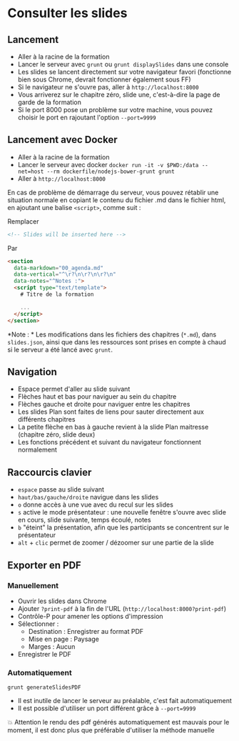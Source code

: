 # Consulter les slides

## Lancement

- Aller à la racine de la formation
- Lancer le serveur avec `grunt` ou `grunt displaySlides` dans une console
- Les slides se lancent directement sur votre navigateur favori (fonctionne bien sous Chrome, devrait fonctionner également sous FF)
- Si le navigateur ne s'ouvre pas, aller à `http://localhost:8000`
- Vous arriverez sur le chapitre zéro, slide une, c'est-à-dire la page de garde de la formation
- Si le port 8000 pose un problème sur votre machine, vous pouvez choisir le port en rajoutant l'option `--port=9999`

## Lancement avec Docker

- Aller à la racine de la formation
- Lancer le serveur avec docker `docker run -it -v $PWD:/data --net=host --rm dockerfile/nodejs-bower-grunt grunt`
- Aller à `http://localhost:8000`

En cas de problème de démarrage du serveur, vous pouvez rétablir une situation normale en copiant le contenu du fichier .md dans le fichier html, en ajoutant une balise `<script>`, comme suit :

Remplacer
```html
<!-- Slides will be inserted here -->
```

Par
```html
<section
  data-markdown="00_agenda.md"
  data-vertical="^\r?\n\r?\n\r?\n"
  data-notes="^Notes :">
  <script type="text/template">
    # Titre de la formation

    ...
  </script>
</section>
```
*Note : * Les modifications dans les fichiers des chapitres (`*.md`), dans `slides.json`, ainsi que dans les ressources sont prises en compte à chaud si le serveur a été lancé avec `grunt`.

## Navigation

- Espace permet d'aller au slide suivant
- Flèches haut et bas pour naviguer au sein du chapitre
- Flèches gauche et droite pour naviguer entre les chapitres
- Les slides Plan sont faites de liens pour sauter directement aux différents chapitres
- La petite flèche en bas à gauche revient à la slide Plan maitresse (chapitre zéro, slide deux)
- Les fonctions précédent et suivant du navigateur fonctionnent normalement

## Raccourcis clavier

- `espace` passe au slide suivant
- `haut/bas/gauche/droite` navigue dans les slides
- `o` donne accès à une vue avec du recul sur les slides
- `s` active le mode présentateur : une nouvelle fenêtre s'ouvre avec slide en cours, slide suivante, temps écoulé, notes
- `b` "éteint" la présentation, afin que les participants se concentrent sur le présentateur
- `alt` + `clic` permet de zoomer / dézoomer sur une partie de la slide

## Exporter en PDF

### Manuellement

- Ouvrir les slides dans Chrome
- Ajouter `?print-pdf` à la fin de l'URL (`http://localhost:8000?print-pdf`)
- Contrôle-P pour amener les options d'impression
- Sélectionner :
  - Destination : Enregistrer au format PDF
  - Mise en page : Paysage
  - Marges : Aucun
- Enregistrer le PDF

### Automatiquement

`grunt generateSlidesPDF`

- Il est inutile de lancer le serveur au préalable, c'est fait automatiquement
- Il est possible d'utiliser un port différent grâce à `--port=9999`

:boom: Attention le rendu des pdf générés automatiquement est mauvais pour le moment, il est donc plus que préférable d'utiliser la méthode manuelle
